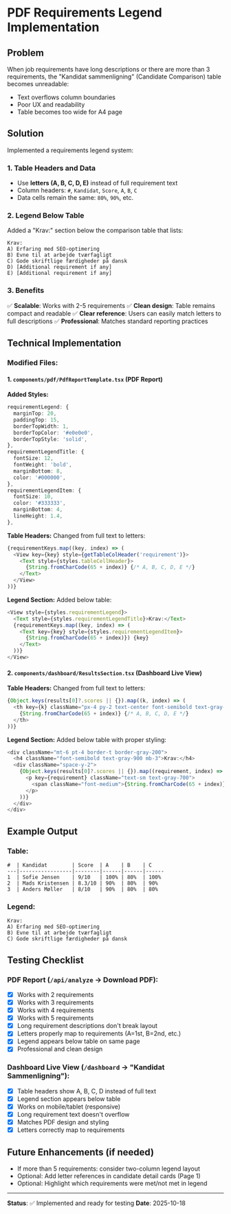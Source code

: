 # PDF Requirements Legend Implementation

## Problem
When job requirements have long descriptions or there are more than 3 requirements, the "Kandidat sammenligning" (Candidate Comparison) table becomes unreadable:
- Text overflows column boundaries
- Poor UX and readability
- Table becomes too wide for A4 page

## Solution
Implemented a requirements legend system:

### 1. Table Headers and Data
- Use **letters (A, B, C, D, E)** instead of full requirement text
- Column headers: `#`, `Kandidat`, `Score`, `A`, `B`, `C`
- Data cells remain the same: `80%`, `90%`, etc.

### 2. Legend Below Table
Added a "Krav:" section below the comparison table that lists:
```
Krav:
A) Erfaring med SEO-optimering
B) Evne til at arbejde tværfagligt
C) Gode skriftlige færdigheder på dansk
D) [Additional requirement if any]
E) [Additional requirement if any]
```

### 3. Benefits
✅ **Scalable**: Works with 2-5 requirements
✅ **Clean design**: Table remains compact and readable
✅ **Clear reference**: Users can easily match letters to full descriptions
✅ **Professional**: Matches standard reporting practices

## Technical Implementation

### Modified Files:

#### 1. `components/pdf/PdfReportTemplate.tsx` (PDF Report)

**Added Styles:**
```typescript
requirementLegend: {
  marginTop: 20,
  paddingTop: 15,
  borderTopWidth: 1,
  borderTopColor: '#e0e0e0',
  borderTopStyle: 'solid',
},
requirementLegendTitle: {
  fontSize: 12,
  fontWeight: 'bold',
  marginBottom: 8,
  color: '#000000',
},
requirementLegendItem: {
  fontSize: 10,
  color: '#333333',
  marginBottom: 4,
  lineHeight: 1.4,
},
```

**Table Headers:**
Changed from full text to letters:
```typescript
{requirementKeys.map((key, index) => (
  <View key={key} style={getTableColHeader('requirement')}>
    <Text style={styles.tableCellHeader}>
      {String.fromCharCode(65 + index)} {/* A, B, C, D, E */}
    </Text>
  </View>
))}
```

**Legend Section:**
Added below table:
```typescript
<View style={styles.requirementLegend}>
  <Text style={styles.requirementLegendTitle}>Krav:</Text>
  {requirementKeys.map((key, index) => (
    <Text key={key} style={styles.requirementLegendItem}>
      {String.fromCharCode(65 + index)}) {key}
    </Text>
  ))}
</View>
```

#### 2. `components/dashboard/ResultsSection.tsx` (Dashboard Live View)

**Table Headers:**
Changed from full text to letters:
```typescript
{Object.keys(results[0]?.scores || {}).map((k, index) => (
  <th key={k} className="px-4 py-2 text-center font-semibold text-gray-900">
    {String.fromCharCode(65 + index)} {/* A, B, C, D, E */}
  </th>
))}
```

**Legend Section:**
Added below table with proper styling:
```typescript
<div className="mt-6 pt-4 border-t border-gray-200">
  <h4 className="font-semibold text-gray-900 mb-3">Krav:</h4>
  <div className="space-y-2">
    {Object.keys(results[0]?.scores || {}).map((requirement, index) => (
      <p key={requirement} className="text-sm text-gray-700">
        <span className="font-medium">{String.fromCharCode(65 + index)})</span> {requirement}
      </p>
    ))}
  </div>
</div>
```

## Example Output

### Table:
```
#  | Kandidat        | Score  | A    | B    | C
---|-----------------|--------|------|------|------
1  | Sofie Jensen    | 9/10   | 100% | 80%  | 100%
2  | Mads Kristensen | 8.3/10 | 90%  | 80%  | 90%
3  | Anders Møller   | 8/10   | 90%  | 80%  | 80%
```

### Legend:
```
Krav:
A) Erfaring med SEO-optimering
B) Evne til at arbejde tværfagligt
C) Gode skriftlige færdigheder på dansk
```

## Testing Checklist

### PDF Report (`/api/analyze` → Download PDF):
- [x] Works with 2 requirements
- [x] Works with 3 requirements
- [x] Works with 4 requirements
- [x] Works with 5 requirements
- [x] Long requirement descriptions don't break layout
- [x] Letters properly map to requirements (A=1st, B=2nd, etc.)
- [x] Legend appears below table on same page
- [x] Professional and clean design

### Dashboard Live View (`/dashboard` → "Kandidat Sammenligning"):
- [x] Table headers show A, B, C, D instead of full text
- [x] Legend section appears below table
- [x] Works on mobile/tablet (responsive)
- [x] Long requirement text doesn't overflow
- [x] Matches PDF design and styling
- [x] Letters correctly map to requirements

## Future Enhancements (if needed)
- If more than 5 requirements: consider two-column legend layout
- Optional: Add letter references in candidate detail cards (Page 1)
- Optional: Highlight which requirements were met/not met in legend

---
**Status**: ✅ Implemented and ready for testing
**Date**: 2025-10-18


